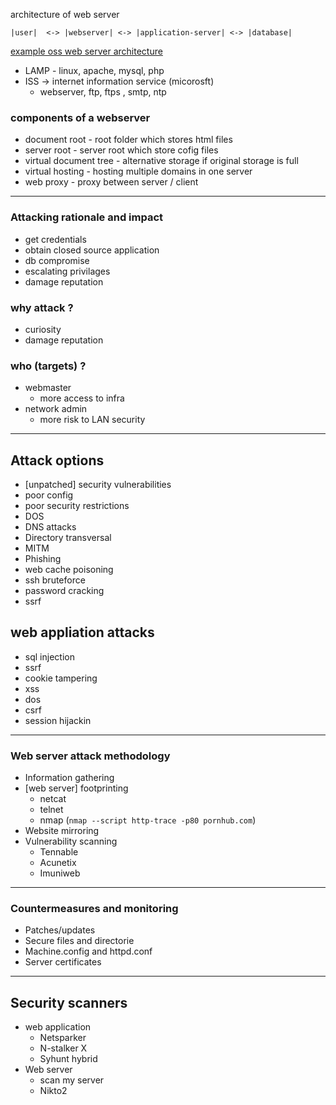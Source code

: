 architecture of web server

```
|user|  <-> |webserver| <-> |application-server| <-> |database|
```

<u>example oss web server architecture</u>
- LAMP - linux, apache, mysql, php
- ISS -> internet information service (micorosft)
	- webserver, ftp, ftps , smtp, ntp


### components of a webserver

- document root - root folder which stores html files
- server root - server root which store cofig files
- virtual document tree - alternative storage if original storage is full
- virtual hosting - hosting multiple domains in one server
- web proxy - proxy between server / client


---

### Attacking rationale and impact

- get credentials
- obtain closed source application
- db compromise 
- escalating privilages 
- damage reputation

### why attack ?

- curiosity
- damage reputation

### who (targets) ?

- webmaster
	- more access to infra
- network admin
	- more risk to LAN security

---


## Attack options

- [unpatched] security vulnerabilities
- poor config
- poor security restrictions
- DOS
- DNS attacks
- Directory transversal
- MITM
- Phishing
- web cache poisoning
- ssh bruteforce
- password cracking
- ssrf


## web appliation attacks

- sql injection
- ssrf
- cookie tampering
- xss
- dos
- csrf
- session hijackin

----

### Web server attack methodology

- Information gathering 
- [web server] footprinting
	- netcat
	- telnet
	- nmap (`nmap --script http-trace -p80 pornhub.com`)
- Website mirroring
- Vulnerability scanning
	- Tennable 
	- Acunetix
	- Imuniweb


---


### Countermeasures and  monitoring

- Patches/updates
- Secure files and directorie
- Machine.config and httpd.conf
- Server certificates


---

## Security scanners

- web application
	- Netsparker
	- N-stalker X
	- Syhunt hybrid
- Web server
	- scan my server
	- Nikto2
